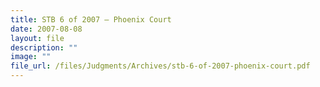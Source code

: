 ```yaml
---
title: STB 6 of 2007 – Phoenix Court
date: 2007-08-08
layout: file
description: ""
image: ""
file_url: /files/Judgments/Archives/stb-6-of-2007-phoenix-court.pdf
---
```

